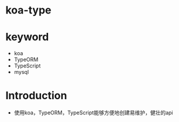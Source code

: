 # koa-type
# keyword
* koa
* TypeORM
* TypeScript
* mysql
# Introduction
* 使用koa，TypeORM，TypeScript能够方便地创建易维护，健壮的api